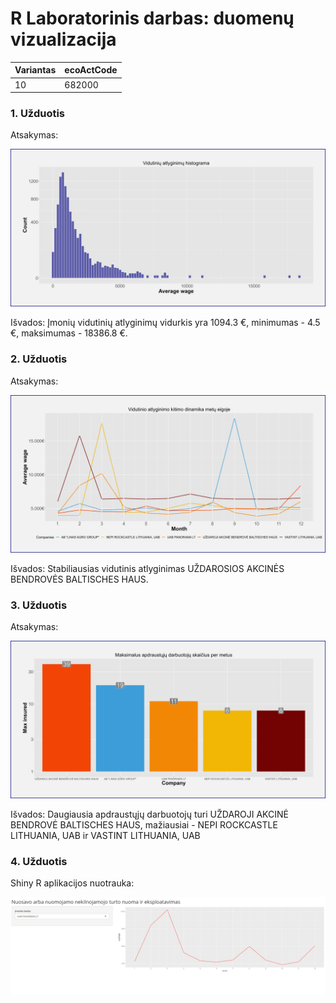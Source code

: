 # R Laboratorinis darbas: duomenų vizualizacija

| Variantas | ecoActCode |
|------------- | ------------- |
|10   | 682000 |


### 1. Užduotis

Atsakymas:

![histograma](img/plot1.png)

Išvados: Įmonių vidutinių atlyginimų vidurkis yra 1094.3 €, minimumas - 4.5 €, maksimumas - 18386.8 €.

### 2. Užduotis

Atsakymas:

![atlyginimai](img/plot2.png)

Išvados: Stabiliausias vidutinis atlyginimas UŽDAROSIOS AKCINĖS BENDROVĖS BALTISCHES HAUS.


### 3. Užduotis

Atsakymas:

![apdraustieji](img/plot3.png)

Išvados: Daugiausia apdraustųjų darbuotojų turi UŽDAROJI AKCINĖ BENDROVĖ BALTISCHES HAUS, mažiausiai - NEPI ROCKCASTLE LITHUANIA, UAB ir VASTINT LITHUANIA, UAB


### 4. Užduotis

Shiny R aplikacijos nuotrauka:

![shiny app](img/shiny_app.png)
